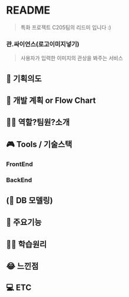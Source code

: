 # README

> 특화 프로젝트 C205팀의 리드미 입니다 :)

### 관.싸이언스(로고이미지넣기)

> 사용자가 입력한 이미지의 관상을 봐주는 서비스 



## 📱 기획의도



## 📅 개발 계획 or Flow Chart



## 🧞‍♂️ 역할?팀원?소개




## 🎮 Tools / 기술스택

### FrontEnd
### BackEnd



## (🔀 DB 모델링)



## 🧾 주요기능



## 🦸‍♂️ 학습원리



## 😂 느낀점



## 💻 ETC
